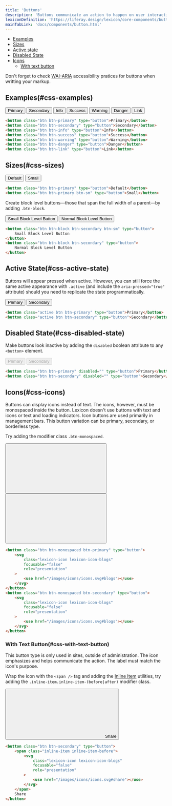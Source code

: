 ```yaml
---
title: 'Buttons'
description: 'Buttons communicate an action to happen on user interaction.'
lexiconDefinition: 'https://liferay.design/lexicon/core-components/buttons/'
mainTabLink: 'docs/components/button.html'
---
```


<div class="nav-toc-absolute">
<div class="nav-toc">

-   [Examples](#css-examples)
-   [Sizes](#css-sizes)
-   [Active state](#css-active-state)
-   [Disabled State](#css-disabled-state)
-   [Icons](#css-icons)
    -   [With text button](#css-with-text-button)

</div>
</div>

<div class="clay-site-alert alert alert-warning">
	Don't forget to check <a href="https://www.w3.org/TR/wai-aria-practices/#button">WAI-ARIA</a> accessibility pratices for buttons when writting your markup.
</div>

## Examples(#css-examples)

<div class="sheet-example">
	<button class="btn btn-primary" type="button">Primary</button>
	<button class="btn btn-secondary" type="button">Secondary</button>
	<button class="btn btn-info" type="button">Info</button>
	<button class="btn btn-success" type="button">Success</button>
	<button class="btn btn-warning" type="button">Warning</button>
	<button class="btn btn-danger" type="button">Danger</button>
	<button class="btn btn-link" type="button">Link</button>
</div>

```html
<button class="btn btn-primary" type="button">Primary</button>
<button class="btn btn-secondary" type="button">Secondary</button>
<button class="btn btn-info" type="button">Info</button>
<button class="btn btn-success" type="button">Success</button>
<button class="btn btn-warning" type="button">Warning</button>
<button class="btn btn-danger" type="button">Danger</button>
<button class="btn btn-link" type="button">Link</button>
```

## Sizes(#css-sizes)

<div class="sheet-example">
	<button class="btn btn-primary" type="button">Default</button>
	<button class="btn btn-primary btn-sm" type="button">Small</button>
</div>

```html
<button class="btn btn-primary" type="button">Default</button>
<button class="btn btn-primary btn-sm" type="button">Small</button>
```

Create block level buttons—those that span the full width of a parent—by adding `.btn-block`.

<div class="sheet-example">
	<button class="btn btn-block btn-secondary btn-sm" type="button">Small Block Level Button</button>
	<button class="btn btn-block btn-secondary" type="button">Normal Block Level Button</button>
</div>

```html
<button class="btn btn-block btn-secondary btn-sm" type="button">
	Small Block Level Button
</button>
<button class="btn btn-block btn-secondary" type="button">
	Normal Block Level Button
</button>
```

## Active State(#css-active-state)

Buttons will appear pressed when active. However, you can still force the same active appearance with `.active` (and include the `aria-pressed="true"` attribute) should you need to replicate the state programmatically.

<div class="sheet-example">
	<button class="active btn btn-primary" type="button">Primary</button>
	<button class="active btn btn-secondary" type="button">Secondary</button>
</div>

```html
<button class="active btn btn-primary" type="button">Primary</button>
<button class="active btn btn-secondary" type="button">Secondary</button>
```

## Disabled State(#css-disabled-state)

Make buttons look inactive by adding the `disabled` boolean attribute to any `<button>` element.

<div class="sheet-example">
	<button class="btn btn-primary" disabled="" type="button">Primary</button>
	<button class="btn btn-secondary" disabled="" type="button">Secondary</button>
</div>

```html
<button class="btn btn-primary" disabled="" type="button">Primary</button>
<button class="btn btn-secondary" disabled="" type="button">Secondary</button>
```

## Icons(#css-icons)

Buttons can display icons instead of text. The icons, however, must be monospaced inside the button. Lexicon doesn't use buttons with text and icons or text and loading indicators. Icon buttons are used primarily in management bars. This button variation can be primary, secondary, or borderless type.

Try adding the modifier class `.btn-monospaced`.

<div class="sheet-example">
	<button class="btn btn-monospaced btn-primary" type="button">
		<svg class="lexicon-icon lexicon-icon-blogs" focusable="false" role="presentation">
			<use href="/images/icons/icons.svg#blogs"></use>
		</svg>
	</button>
	<button class="btn btn-monospaced btn-secondary" type="button">
		<svg class="lexicon-icon lexicon-icon-blogs" focusable="false" role="presentation">
			<use href="/images/icons/icons.svg#blogs"></use>
		</svg>
	</button>
</div>

```html
<button class="btn btn-monospaced btn-primary" type="button">
	<svg
		class="lexicon-icon lexicon-icon-blogs"
		focusable="false"
		role="presentation"
	>
		<use href="/images/icons/icons.svg#blogs"></use>
	</svg>
</button>
<button class="btn btn-monospaced btn-secondary" type="button">
	<svg
		class="lexicon-icon lexicon-icon-blogs"
		focusable="false"
		role="presentation"
	>
		<use href="/images/icons/icons.svg#blogs"></use>
	</svg>
</button>
```

### With Text Button(#css-with-text-button)

This button type is only used in sites, outside of administration. The icon emphasizes and helps communicate the action. The label must match the icon's purpose.

Wrap the icon with the `<span />` tag and adding the [Inline Item](/docs/css/utilities/inline-item.html) utilities, try adding the `.inline-item.inline-item-(before|after)` modifier class.

<div class="sheet-example">
	<button class="btn btn-secondary" type="button">
		<span class="inline-item inline-item-before">
			<svg class="lexicon-icon lexicon-icon-blogs" focusable="false" role="presentation">
				<use href="/images/icons/icons.svg#share"></use>
			</svg>
		</span>
		Share
	</button>
</div>

```html
<button class="btn btn-secondary" type="button">
	<span class="inline-item inline-item-before">
		<svg
			class="lexicon-icon lexicon-icon-blogs"
			focusable="false"
			role="presentation"
		>
			<use href="/images/icons/icons.svg#share"></use>
		</svg>
	</span>
	Share
</button>
```
